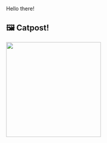 Hello there!



## 🖼️ Catpost!

<sub>
    <img src="https://cdn2.thecatapi.com/images/e46.jpg" height="256">
</sub>

